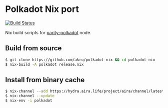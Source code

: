 Polkadot Nix port 
=================

[![Build Status](https://travis-ci.org/akru/polkadot-nix.svg?branch=master)](https://travis-ci.org/akru/polkadot-nix)

Nix build scripts for [parity-polkadot](https://github.com/paritytech/polkadot) node.

Build from source
-----------------

```bash
$ git clone https://github.com/akru/polkadot-nix && cd polkadot-nix
$ nix-build -A polkadot release.nix
```

Install from binary cache
-------------------------

```bash
$ nix-channel --add https://hydra.aira.life/project/aira/channel/latest aira
$ nix-channel --update
$ nix-env -i polkadot
```
